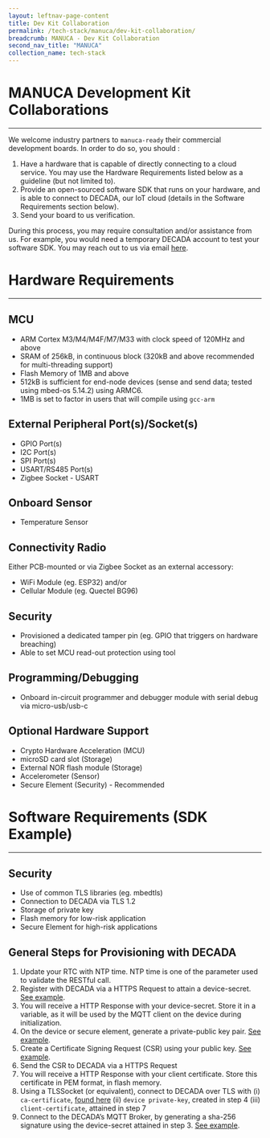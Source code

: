 ```yaml
---
layout: leftnav-page-content
title: Dev Kit Collaboration
permalink: /tech-stack/manuca/dev-kit-collaboration/
breadcrumb: MANUCA - Dev Kit Collaboration
second_nav_title: "MANUCA"
collection_name: tech-stack
---
```


# MANUCA Development Kit Collaborations
---
We welcome industry partners to `manuca-ready` their commercial development boards.
In order to do so, you should :
1. Have a hardware that is capable of directly connecting to a cloud service. You may use the Hardware Requirements listed below as a guideline (but not limited to).
2. Provide an open-sourced software SDK that runs on your hardware, and is able to connect to DECADA, our IoT cloud (details in the Software Requirements section below).
3. Send your board to us verification.
 
During this process, you may require consultation and/or assistance from us. For example, you would need a temporary DECADA account to test your software SDK. You may reach out to us via email [here](https://www.siot.gov.sg/contact-us/).
#
# Hardware Requirements
---
## MCU
- ARM Cortex M3/M4/M4F/M7/M33 with clock speed of 120MHz and above
- SRAM of 256kB, in continuous block (320kB and above recommended for multi-threading support)
- Flash Memory of 1MB and above
- 512kB is sufficient for end-node devices (sense and send data; tested using mbed-os 5.14.2) using ARMC6.
- 1MB is set to factor in users that will compile using `gcc-arm`

## External Peripheral Port(s)/Socket(s)
- GPIO Port(s)
- I2C Port(s)
- SPI Port(s)
- USART/RS485 Port(s)
- Zigbee Socket - USART

## Onboard Sensor
- Temperature Sensor 

## Connectivity Radio 
Either PCB-mounted or via Zigbee Socket as an external accessory:
- WiFi Module (eg. ESP32) and/or
- Cellular Module (eg. Quectel BG96)

## Security
- Provisioned a dedicated tamper pin (eg. GPIO that triggers on hardware breaching)
- Able to set MCU read-out protection using tool

## Programming/Debugging
- Onboard in-circuit programmer and debugger module with serial debug via micro-usb/usb-c

## Optional Hardware Support
- Crypto Hardware Acceleration (MCU)
- microSD card slot (Storage)
- External NOR flash module (Storage)
- Accelerometer (Sensor)
- Secure Element (Security) - Recommended
  
#
# Software Requirements (SDK Example)
---
## Security
- Use of common TLS libraries (eg. mbedtls)
- Connection to DECADA via TLS 1.2
- Storage of private key
- Flash memory for low-risk application
- Secure Element for high-risk applications

## General Steps for Provisioning with DECADA
1. Update your RTC with NTP time. NTP time is one of the parameter used to validate the RESTful call.
2. Register with DECADA via a HTTPS Request to attain a device-secret. [See example](https://github.com/GovTechSIOT/stack-manuca-os/blob/master/src/DecadaManager/decada_manager.cpp#L124).
3. You will receive a HTTP Response with your device-secret. Store it in a variable, as it will be used by the MQTT client on the device during initialization.
4. On the device or secure element, generate a private-public key pair. [See example](https://github.com/GovTechSIOT/stack-manuca-os/blob/master/src/CryptoEngine/crypto_engine.cpp#L119).
5. Create a Certificate Signing Request (CSR) using your public key. [See example](https://github.com/GovTechSIOT/stack-manuca-os/blob/master/src/CryptoEngine/crypto_engine.cpp#L54).
6. Send the CSR to DECADA via a HTTPS Request
7. You will receive a HTTP Response with your client certificate. Store this certificate in PEM format, in flash memory.
8. Using a TLSSocket (or equivalent), connect to DECADA over TLS with 
(i) `ca-certificate`, [found here](https://github.com/GovTechSIOT/stack-manuca-os/blob/master/src/DecadaManager/decada_manager.cpp#L23)
(ii) `device private-key`, created in step 4
(iii) `client-certificate`, attained in step 7
9. Connect to the DECADA’s MQTT Broker, by generating a sha-256 signature using the device-secret attained in step 3. [See example](https://github.com/GovTechSIOT/stack-manuca-os/blob/master/src/CommunicationFrontEnd/MQTT/communications_mqtt.cpp#L111).
